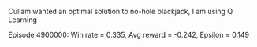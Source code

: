 Cullam wanted an optimal solution to no-hole blackjack, I am using Q Learning

Episode 4900000: Win rate = 0.335, Avg reward = -0.242, Epsilon = 0.149
